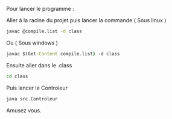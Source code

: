 Pour lancer le programme : 

Aller à la racine du projet puis lancer la commande ( Sous linux )

```cmd
javac @compile.list -d class
```

Ou ( Sous windows )

```cmd
javac $(Get-Content compile.list) -d class
```

Ensuite aller dans le .class 
``` cmd
cd class
```

Puis lancer le Controleur
```cmd
java src.Controleur
```

Amusez vous.
